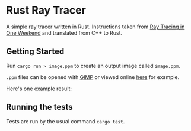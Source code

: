 # Rust Ray Tracer

A simple ray tracer written in Rust. Instructions taken from [Ray Tracing in One Weekend](https://raytracing.github.io/books/RayTracingInOneWeekend.html#defocusblur) and translated from C++ to Rust.

## Getting Started

Run `cargo run > image.ppm` to create an output image called `image.ppm`.

`.ppm` files can be opened with [GIMP](https://www.gimp.org/) or viewed online [here](https://www.kylepaulsen.com/stuff/NetpbmViewer/) for example.

Here's one example result:

## Running the tests

Tests are run by the usual command `cargo test`.